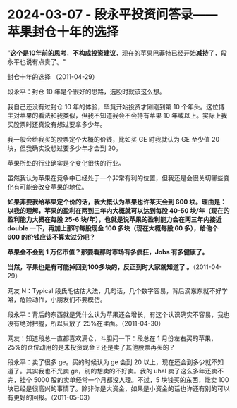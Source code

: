 # 2024-03-07 - 段永平投资问答录——苹果封仓十年的选择

”**这个是10年前的思考**，**不构成投资建议**，现在的苹果巴菲特已经开始**减持**了，段永平也说有点贵了。"

封仓十年的选择 （2011-04-29）

段永平：封仓 10 年是个很好的思路，选股时就该这么想。

我自己还没有过封仓 10 年的体验，毕竟开始投资才刚刚到第 10 个年头。这位博主对苹果的看法和我类似，但我不知道我会不会持有苹果 10 年或以上。实际上我买股票时还真没有想过要拿多少年。

我一般会给我买的股票定个大概的价钱，比如买 GE 时我就认为 GE 至少值 20 块，但我确实没想过要多少年才会到 20。

苹果所处的行业确实是个变化很快的行业。

虽然我认为苹果在竞争中已经处于一个非常有利的位置，但我还是会很关切哪些变化有可能会改变苹果的地位。

**如果非要我给苹果定个价的话，我大概认为苹果也许某天会到 600 块。理由是：以我的理解，苹果的盈利在两到三年内大概就可以达到每股 40-50 块/年（现在的盈利能力大概在每股 25-6 块/年），也就是说苹果的盈利能力会在两三年内接近 double 一下，再加上那时每股现金 100 多块（现在大概每股 60 多），给他个 600 的价钱应该不算太过分吧？**

**苹果会不会到 1 万亿市值？那要看那时市场有多疯狂，Jobs 有多健康了。**

**当然，苹果也是有可能掉回到100多块的，反正到时大家就知道了 。**（2011-04-29）

网友 N：Typical 段氏毛估估大法，几句话，几个数字容易，背后滴东东就不好学咯，危险动作，小朋友们不要模仿。

段永平：背后的东西就是凭什么认为苹果还会增长，有这个认识确实不容易，我也没有绝对把握，所以只放了 25%在里面。（2011-04-30）

网友：知道段总一直都喜欢满仓，斗胆问一下：段总在 1 月份左右买的苹果，25%的仓位动用的是未投资现金？还是卖了其他股票再买的？

段永平：卖了很多 ge。买的时候认为 ge 会到 20 以上，现在还会到多少就不知道了。其实我也不光卖 ge，别的想卖的不好卖。我的 uhal 卖了这么多年还卖不完，挂个 5000 股的卖单经常一个月都没人理。不过，5 块钱买的东西，能卖 100块已经是很高兴的事情了。除非你是大资金，如果是小资金的话也许还有别的可以有更好的回报。（2011-05-03）